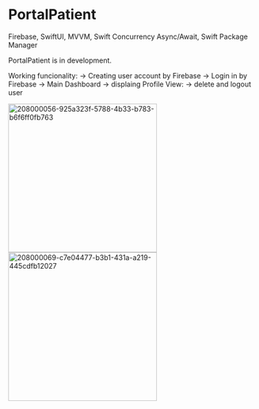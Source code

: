 # PortalPatient
Firebase, SwiftUI, MVVM, Swift Concurrency Async/Await, Swift Package Manager

PortalPatient is in development.

Working funcionality: 
-> Creating user account by Firebase
-> Login in by Firebase
-> Main Dashboard
-> displaing Profile View: -> delete and logout user

<p float='left'>
<img width="300" alt="208000056-925a323f-5788-4b33-b783-b6f6ff0fb763" src="https://user-images.githubusercontent.com/107407005/208004077-7b624500-e219-4074-b952-f2924a0d8490.png">
<img width="300" alt="208000069-c7e04477-b3b1-431a-a219-445cdfb12027" src="https://user-images.githubusercontent.com/107407005/208004082-fcce4652-21d3-4647-a613-a82f4227ba9d.png">
</p>
